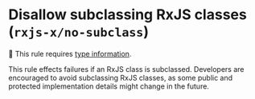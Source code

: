 # Disallow subclassing RxJS classes (`rxjs-x/no-subclass`)

💭 This rule requires [type information](https://typescript-eslint.io/linting/typed-linting).

<!-- end auto-generated rule header -->

This rule effects failures if an RxJS class is subclassed. Developers are encouraged to avoid subclassing RxJS classes, as some public and protected implementation details might change in the future.
